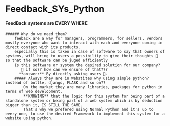 # Feedback_SYs_Python
#### FeedBack systems are EVERY WHERE
    ###### Why do we need them?
        feeback are a way for managers, programmers, for sellers, vendors mostly everyone who want to interact with each and everyone coming in direct contact with its products.
        especially this is taken in case of software to say that owners of systems, will bring to users a possibility to give their thoughts 💭  so that the software can be juged efficiently 
        Is this software or system the desired solution for our company? 
           🙋 if so?? how can we ensure of that???
          **answer:** By directly asking users 👥.
        ##### Always they are in Webstites why using simple python? instead of bottle, django, FLASK and so on??
            On the market they are many libraries, packages for python in terms of web development.
            **KNOWING** that the logic for this system for being part of a standalone system or being part of a web system which is by deduction bigger than it, IS STILL THE SAME.
            That's why we prefered using Normal Python and it's up to every one, to use the desired Framework to implement this system for a website using python.
  

